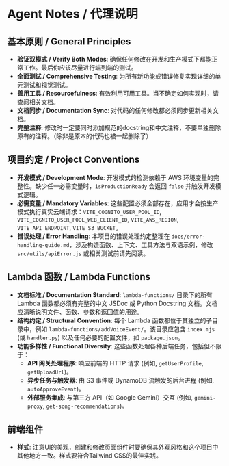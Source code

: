 # Agent Notes / 代理说明

## 基本原则 / General Principles
- **验证双模式 / Verify Both Modes**: 确保任何修改在开发和生产模式下都能正常工作。最后你应该尽量进行端到端的测试。
- **全面测试 / Comprehensive Testing**: 为所有新功能或错误修复实现详细的单元测试和视觉测试。
- **善用工具 / Resourcefulness**: 有效利用可用工具。当不确定如何实现时，请查阅相关文档。
- **文档同步 / Documentation Sync**: 对代码的任何修改都必须同步更新相关文档。
- **完整注释**: 修改时一定要同时添加规范的docstring和中文注释，不要单独删除原有的注释。（除非是原本的代码也被一起删除了）

## 项目约定 / Project Conventions
- **开发模式 / Development Mode**: 开发模式的检测依赖于 AWS 环境变量的完整性。缺少任一必需变量时，`isProductionReady` 会返回 `false` 并触发开发模式逻辑。
- **必需变量 / Mandatory Variables**: 这些配置必须全部存在，应用才会按生产模式执行真实云端请求：`VITE_COGNITO_USER_POOL_ID`, `VITE_COGNITO_USER_POOL_WEB_CLIENT_ID`, `VITE_AWS_REGION`, `VITE_API_ENDPOINT`, `VITE_S3_BUCKET`。
- **错误处理 / Error Handling**: 本项目的错误处理约定整理在 `docs/error-handling-guide.md`，涉及构造函数、上下文、工具方法与双语示例，修改 `src/utils/apiError.js` 或相关测试前请先阅读。

## Lambda 函数 / Lambda Functions
- **文档标准 / Documentation Standard**: `lambda-functions/` 目录下的所有 Lambda 函数都必须有完整的中文 JSDoc 或 Python Docstring 文档。文档应清晰说明文件、函数、参数和返回值的用途。
- **结构约定 / Structural Convention**: 每个 Lambda 函数都位于其独立的子目录中，例如 `lambda-functions/addVoiceEvent/`。该目录应包含 `index.mjs` (或 `handler.py`) 以及任何必要的配置文件，如 `package.json`。
- **功能多样性 / Functional Diversity**: 这些函数处理各种后端任务，包括但不限于：
    - **API 网关处理程序**: 响应前端的 HTTP 请求 (例如, `getUserProfile`, `getUploadUrl`)。
    - **异步任务与触发器**: 由 S3 事件或 DynamoDB 流触发的后台进程 (例如, `autoApproveEvent`)。
    - **外部服务集成**: 与第三方 API（如 Google Gemini）交互 (例如, `gemini-proxy`, `get-song-recommendations`)。
  
## 前端组件
- **样式**: 注意UI的美观，创建和修改页面组件时要确保其外观风格和这个项目中其他地方一致。样式要符合Tailwind CSS的最佳实践。